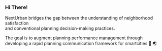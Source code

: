### Hi There!

NextUrban bridges the gap between the understanding of neighborhood satisfaction     
and conventional planning decision-making practices.


The goal is to augment planning performance management through developing 
a rapid planning communication framework for smartcities 📲 🌏

<!--
**NextUrban/NextUrban** is a ✨ _special_ ✨ repository because its `README.md` (this file) appears on your GitHub profile.

